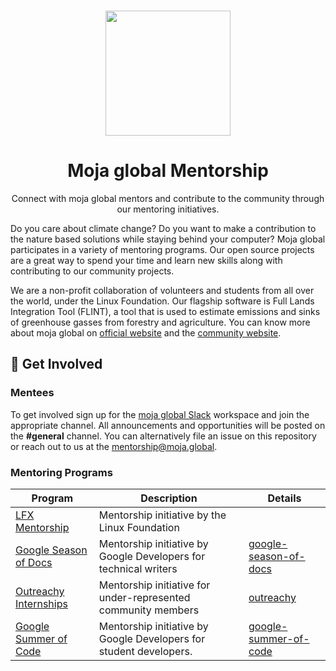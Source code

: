 <p align="center">
  <br>
  <a href="https://moja.global">
    <img src="https://github.com/moja-global.png" width="200"/>
  </a>
</p>

<h1 align="center">Moja global Mentorship</h1>

<p align="center">
  Connect with moja global mentors and contribute to the community through our mentoring initiatives.
</p>

Do you care about climate change? Do you want to make a contribution to the nature based solutions while staying behind your computer? Moja global participates in a variety of mentoring programs. Our open source projects are a great way to spend your time and learn new skills along with contributing to our community projects.

We are a non-profit collaboration of volunteers and students from all over the world, under the Linux Foundation. Our flagship software is Full Lands Integration Tool (FLINT), a tool that is used to estimate emissions and sinks of greenhouse gasses from forestry and agriculture. You can know more about moja global on [official website](https://moja.global) and the [community website](https://community.moja.global/).


## 🚀 Get Involved

### Mentees

To get involved sign up for the [moja global Slack](https://join.slack.com/t/mojaglobal/shared_invite/zt-o6ta1ug0-rVLjAo460~d7JbZ~HpFFtw) workspace and join the appropriate channel. All announcements and opportunities will be posted on the **#general** channel. You can alternatively file an issue on this repository or reach out to us at the [mentorship@moja.global](mailto:mentorship@moja.global).

### Mentoring Programs

| Program               | Description                                                        | Details |
|-----------------------|--------------------------------------------------------------------|---------|
| [LFX Mentorship](https://lfx.linuxfoundation.org/tools/mentorship/)        | Mentorship initiative by the Linux Foundation                      |         |
| [Google Season of Docs](https://developers.google.com/season-of-docs) | Mentorship initiative by Google Developers for technical writers   |  [google-season-of-docs](google-season-of-docs)       |
| [Outreachy Internships](https://www.outreachy.org/) | Mentorship initiative for under-represented community members      |  [outreachy](outreachy)       |
| [Google Summer of Code](https://summerofcode.withgoogle.com/) | Mentorship initiative by Google Developers for student developers. |  [google-summer-of-code](google-summer-of-code)       |
